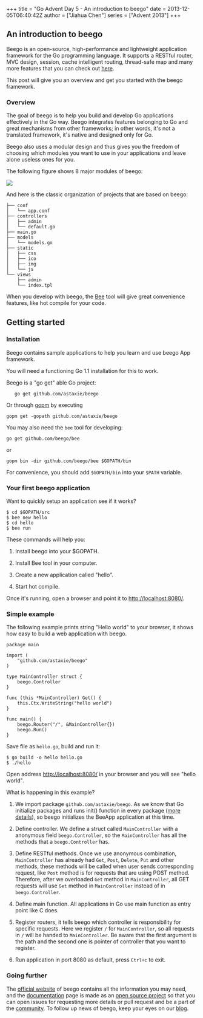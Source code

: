 +++
title = "Go Advent Day 5 - An introduction to beego"
date = 2013-12-05T06:40:42Z
author = ["Jiahua Chen"]
series = ["Advent 2013"]
+++


##  An introduction to beego

Beego is an open-source, high-performance and lightweight application framework for the Go programming language. It supports a RESTful router, MVC design, session, cache intelligent routing, thread-safe map and many more features that you can check out [here](http://beego.me).

This post will give you an overview and get you started with the beego framework.

### Overview

The goal of beego is to help you build and develop Go applications effectively in the Go way. Beego integrates features belonging to Go and great mechanisms from other frameworks; in other words, it's not a translated framework, it's native and designed only for Go.

Beego also uses a modular design and thus gives you the freedom of choosing which modules you want to use in your applications and leave alone useless ones for you.

The following figure shows 8 major modules of beego:

![](/postimages/day-05-beego/beego_arch.png)

And here is the classic organization of projects that are based on beego:

	├── conf
	│   └── app.conf   
	├── controllers
	│   ├── admin
	│   └── default.go
	├── main.go
	├── models
	│   └── models.go
	├── static
	│   ├── css
	│   ├── ico
	│   ├── img
	│   └── js
	└── views
	    ├── admin
	    └── index.tpl

When you develop with beego, the [Bee](https://github.com/beego/bee) tool will give great convenience features, like hot compile for your code. 

## Getting started

### Installation

Beego contains sample applications to help you learn and use beego App framework.

You will need a functioning Go 1.1 installation for this to work.

Beego is a "go get" able Go project:

       go get github.com/astaxie/beego

Or through [gopm](https://github.com/gpmgo/gopm) by executing 
	
	gopm get -gopath github.com/astaxie/beego

You may also need the `bee` tool for developing: 

	go get github.com/beego/bee 

or 

	gopm bin -dir github.com/beego/bee $GOPATH/bin

For convenience, you should add `$GOPATH/bin` into your `$PATH` variable.

### Your first beego application

Want to quickly setup an application see if it works?

	$ cd $GOPATH/src
	$ bee new hello
	$ cd hello
	$ bee run

These commands will help you:

1. Install beego into your $GOPATH.

2. Install Bee tool in your computer.

3. Create a new application called "hello".

4. Start hot compile.

Once it's running, open a browser and point it to [http://localhost:8080/](http://localhost:8080/).

### Simple example

The following example prints string "Hello world" to your browser, it shows how easy to build a web application with beego.

	package main
	
	import (
		"github.com/astaxie/beego"
	)
	
	type MainController struct {
		beego.Controller
	}
	
	func (this *MainController) Get() {
		this.Ctx.WriteString("hello world")
	}
	
	func main() {
		beego.Router("/", &MainController{})
		beego.Run()
	}

Save file as `hello.go`, build and run it:

	$ go build -o hello hello.go
	$ ./hello

Open address [http://localhost:8080/](http://localhost:8080/) in your browser and you will see "hello world".

What is happening in this example?

1. We import package `github.com/astaxie/beego`. As we know that Go initialize packages and runs init() function in every package ([more details](https://github.com/Unknwon/build-web-application-with-golang_EN/blob/master/eBook/02.3.md#main-function-and-init-function)), so beego initializes the BeeApp application at this time.

2. Define controller. We define a struct called `MainController` with a anonymous field `beego.Controller`, so the `MainController` has all the methods that a `beego.Controller` has.

3. Define RESTful methods. Once we use anonymous combination, `MainController` has already had `Get`, `Post`, `Delete`, `Put` and other methods, these methods will be called when user sends corresponding request, like `Post` method is for requests that are using POST method. Therefore, after we overloaded `Get` method in `MainController`, all GET requests will use `Get` method in `MainController` instead of in `beego.Controller`.

4. Define main function. All applications in Go use main function as entry point like C does.

5. Register routers, it tells beego which controller is responsibility for specific requests. Here we register `/` for `MainController`, so all requests in `/` will be handed to `MainController`. Be aware that the first argument is the path and the second one is pointer of controller that you want to register.

6. Run application in port 8080 as default, press `Ctrl+c` to exit.

### Going further

The [official website](http://beego.me) of beego contains all the information you may need, and the [documentation](http://beego.me/docs) page is made as an [open source project](https://github.com/beego/beedoc) so that you can open issues for requesting more details or pull request and be a part of the [community](http://beego.me/community). To follow up news of beego, keep your eyes on our [blog](http://beego.me/blog).


